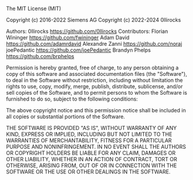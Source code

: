 The MIT License (MIT)

Copyright (c) 2016-2022 Siemens AG
Copyright (c) 2022-2024 0llirocks

Authors:
   0llirocks <https://github.com/0llirocks>
Contributors:
    Florian Wininger <https://github.com/fwininger>
    Adam David <https://github.com/adamrdavid>
    Alexandre Zanni <https://github.com/noraj>
    joePedantic <https://github.com/joePedantic>
    Brandyn Phelps <https://github.com/brphelps>

Permission is hereby granted, free of charge, to any person obtaining a copy of
this software and associated documentation files (the "Software"), to deal in
the Software without restriction, including without limitation the rights to
use, copy, modify, merge, publish, distribute, sublicense, and/or sell copies of
the Software, and to permit persons to whom the Software is furnished to do so,
subject to the following conditions:

The above copyright notice and this permission notice shall be included in all
copies or substantial portions of the Software.

THE SOFTWARE IS PROVIDED "AS IS", WITHOUT WARRANTY OF ANY KIND, EXPRESS OR
IMPLIED, INCLUDING BUT NOT LIMITED TO THE WARRANTIES OF MERCHANTABILITY, FITNESS
FOR A PARTICULAR PURPOSE AND NONINFRINGEMENT. IN NO EVENT SHALL THE AUTHORS OR
COPYRIGHT HOLDERS BE LIABLE FOR ANY CLAIM, DAMAGES OR OTHER LIABILITY, WHETHER
IN AN ACTION OF CONTRACT, TORT OR OTHERWISE, ARISING FROM, OUT OF OR IN
CONNECTION WITH THE SOFTWARE OR THE USE OR OTHER DEALINGS IN THE SOFTWARE.